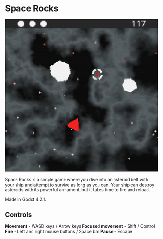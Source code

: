 # Space Rocks

![Screenshot of Space Rocks gameplay](space-rocks-screenshot.png)

Space Rocks is a simple game where you dive into an asteroid belt with your ship and attempt to survive as long as you can. Your ship can destroy asteroids with its powerful armament, but it takes time to fire and reload.

Made in Godot 4.2.1.

## Controls

**Movement** - WASD keys / Arrow keys
**Focused movement** - Shift / Control
**Fire** - Left and right mouse buttons / Space bar
**Pause** - Escape
